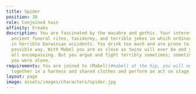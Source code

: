 ```yaml
---
title: Spider
position: 39
role: Conjoined twin
affinity: Freaks
description: You are fascinated by the macabre and gothic. Your interests include
  ancient funeral rites, taxidermy, and terrible jokes in which ordinary folk die
  in horrible Darwinian accidents. You drink too much and are prone to excess in every
  possible way. With Mabel you are as close as twins will ever be and your love is
  all encompassing. But you argue and fight terribly sometimes; sometimes you wish
  you were alone.
requirements: You are joined to (Mabel)(#mabel) at the hip, you will need to play
  together in a harness and shared clothes and perform an act on stage together.
layout: page
image: assets/images/characters/spider.jpg
---
```


